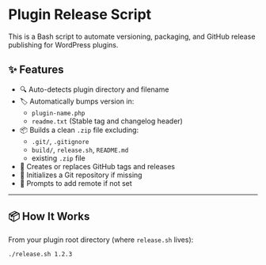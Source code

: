 # Plugin Release Script

This is a Bash script to automate versioning, packaging, and GitHub release publishing for WordPress plugins.

## ✨ Features

- 🔍 Auto-detects plugin directory and filename
- 🏷  Automatically bumps version in:
  - `plugin-name.php`
  - `readme.txt` (Stable tag and changelog header)
- 📦 Builds a clean `.zip` file excluding:
  - `.git/`, `.gitignore`
  - `build/`, `release.sh`, `README.md`
  - existing `.zip` file
- 🚀 Creates or replaces GitHub tags and releases
- 🧠 Initializes a Git repository if missing
- 🔗 Prompts to add remote if not set

---

## 📦 How It Works

From your plugin root directory (where `release.sh` lives):

```bash
./release.sh 1.2.3
